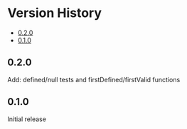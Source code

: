 # Version History

[TOC]: # " "

- [0.2.0](#020)
- [0.1.0](#010)


## 0.2.0

Add: defined/null tests and firstDefined/firstValid functions

## 0.1.0

Initial release

